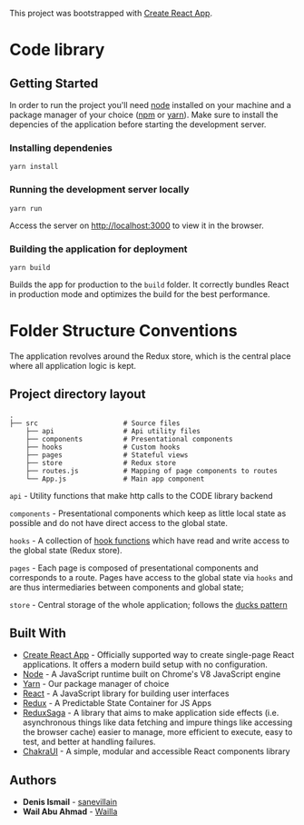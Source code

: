 This project was bootstrapped with [Create React App](https://github.com/facebook/create-react-app).

# Code library

## Getting Started

In order to run the project you'll need [node](https://nodejs.org/en/) installed on your machine and a package manager of your choice ([npm](https://www.npmjs.com/) or [yarn](https://yarnpkg.com/)).
Make sure to install the depencies of the application before starting the development server.

### Installing dependenies

```
yarn install
```

### Running the development server locally

```
yarn run
```

Access the server on [http://localhost:3000](http://localhost:3000) to view it in the browser.

###

### Building the application for deployment

```
yarn build
```

Builds the app for production to the `build` folder.
It correctly bundles React in production mode and optimizes the build for the best performance.

# Folder Structure Conventions

The application revolves around the Redux store, which is the central place where all application logic is kept.

## Project directory layout

    .
    ├── src                     # Source files
        ├── api                 # Api utility files
        ├── components          # Presentational components
        ├── hooks               # Custom hooks
        ├── pages               # Stateful views
        ├── store               # Redux store
        ├── routes.js           # Mapping of page components to routes
        └── App.js              # Main app component

`api` - Utility functions that make http calls to the CODE library backend

`components` - Presentational components which keep as little local state as possible and do not have direct access to the global state.

`hooks` - A collection of [hook functions](https://reactjs.org/docs/hooks-intro.html) which have read and write access to the global state (Redux store).

`pages` - Each page is composed of presentational components and corresponds to a route. Pages have access to the global state via `hooks` and are thus intermediaries between components and global state;

`store` - Central storage of the whole application; follows the [ducks pattern](https://github.com/erikras/ducks-modular-redux)

## Built With

-   [Create React App](https://create-react-app.dev/docs/getting-started/) - Officially supported way to create single-page React applications.
    It offers a modern build setup with no configuration.
-   [Node](https://nodejs.org/en/) - A JavaScript runtime built on Chrome's V8 JavaScript engine
-   [Yarn](https://yarnpkg.com/) - Our package manager of choice
-   [React](https://reactjs.org/) - A JavaScript library for building user interfaces
-   [Redux](https://redux.js.org/) - A Predictable State Container for JS Apps
-   [ReduxSaga](https://redux-saga.js.org/) - A library that aims to make application side effects (i.e. asynchronous things like data fetching and impure things like accessing the browser cache) easier to manage, more efficient to execute, easy to test, and better at handling failures.
-   [ChakraUI](https://chakra-ui.com/) - A simple, modular and accessible React components library

## Authors

-   **Denis Ismail** - [sanevillain](https://github.com/sanevillain)
-   **Wail Abu Ahmad** - [Wailla](https://github.com/Wailaa)
